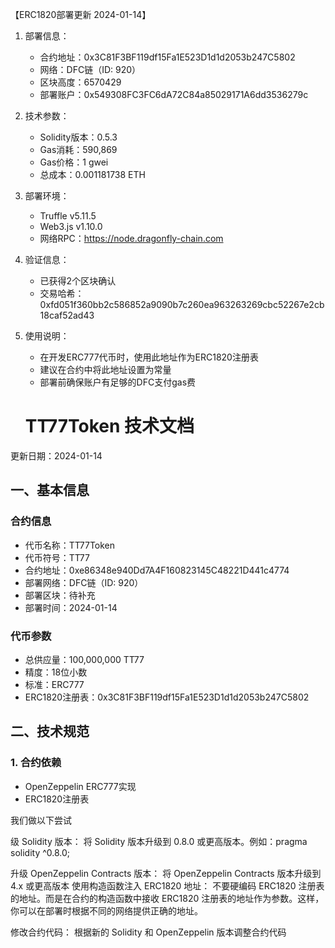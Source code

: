 【ERC1820部署更新 2024-01-14】

1. 部署信息：
   - 合约地址：0x3C81F3BF119df15Fa1E523D1d1d2053b247C5802
   - 网络：DFC链（ID: 920）
   - 区块高度：6570429
   - 部署账户：0x549308FC3FC6dA72C84a85029171A6dd3536279c

2. 技术参数：
   - Solidity版本：0.5.3
   - Gas消耗：590,869
   - Gas价格：1 gwei
   - 总成本：0.001181738 ETH

3. 部署环境：
   - Truffle v5.11.5
   - Web3.js v1.10.0
   - 网络RPC：https://node.dragonfly-chain.com

4. 验证信息：
   - 已获得2个区块确认
   - 交易哈希：0xfd051f360bb2c586852a9090b7c260ea963263269cbc52267e2cb18caf52ad43

5. 使用说明：
   - 在开发ERC777代币时，使用此地址作为ERC1820注册表
   - 建议在合约中将此地址设置为常量
   - 部署前确保账户有足够的DFC支付gas费

   # TT77Token 技术文档
更新日期：2024-01-14

## 一、基本信息

### 合约信息
- 代币名称：TT77Token
- 代币符号：TT77
- 合约地址：0xe86348e940Dd7A4F160823145C48221D441c4774
- 部署网络：DFC链（ID: 920）
- 部署区块：待补充
- 部署时间：2024-01-14

### 代币参数
- 总供应量：100,000,000 TT77
- 精度：18位小数
- 标准：ERC777
- ERC1820注册表：0x3C81F3BF119df15Fa1E523D1d1d2053b247C5802

## 二、技术规范

### 1. 合约依赖
- OpenZeppelin ERC777实现
- ERC1820注册表

我们做以下尝试

级 Solidity 版本： 将 Solidity 版本升级到 0.8.0 或更高版本。例如：pragma solidity ^0.8.0;

升级 OpenZeppelin Contracts 版本： 将 OpenZeppelin Contracts 版本升级到 4.x 或更高版本
使用构造函数注入 ERC1820 地址： 不要硬编码 ERC1820 注册表的地址。而是在合约的构造函数中接收 ERC1820 注册表的地址作为参数。这样，你可以在部署时根据不同的网络提供正确的地址。

修改合约代码： 根据新的 Solidity 和 OpenZeppelin 版本调整合约代码